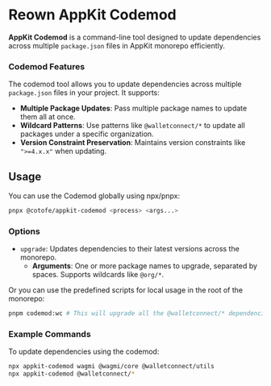 # Reown AppKit Codemod

**AppKit Codemod** is a command-line tool designed to update dependencies across multiple `package.json` files in AppKit monorepo efficiently.

### Codemod Features

The codemod tool allows you to update dependencies across multiple `package.json` files in your project. It supports:

- **Multiple Package Updates**: Pass multiple package names to update them all at once.
- **Wildcard Patterns**: Use patterns like `@walletconnect/*` to update all packages under a specific organization.
- **Version Constraint Preservation**: Maintains version constraints like `">=4.x.x"` when updating.

## Usage

You can use the Codemod globally using npx/pnpx:

```bash
pnpx @cotofe/appkit-codemod <process> <args...>
```

### Options

- `upgrade`: Updates dependencies to their latest versions across the monorepo.
  - **Arguments**: One or more package names to upgrade, separated by spaces. Supports wildcards like `@org/*`.

Or you can use the predefined scripts for local usage in the root of the monorepo:

```bash
pnpm codemod:wc # This will upgrade all the @walletconnect/* dependencies
```

### Example Commands

To update dependencies using the codemod:

```bash
npx appkit-codemod wagmi @wagmi/core @walletconnect/utils
npx appkit-codemod @walletconnect/*
```
